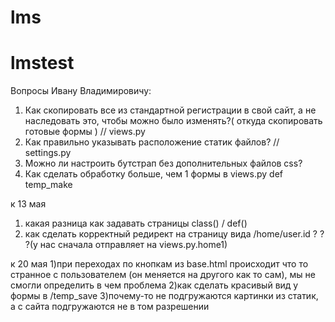 # lms
# lmstest

Вопросы Ивану Владимировичу:
1) Как скопировать все из стандартной регистрации в свой сайт, а не наследовать это, чтобы можно было изменять?( откуда скопировать готовые формы ) // views.py
2) Как правильно указывать расположение статик файлов? // settings.py
3) Можно ли настроить бутстрап без дополнительных файлов css?
4) Как сделать обработку больше, чем 1 формы в views.py def temp_make


к 13 мая
1) какая разница как задавать страницы class() / def()
2) как сделать корректный редирект на страницу вида /home/user.id ? ? ?(у нас сначала отправляет на views.py.home1)

к 20 мая
1)при переходах по кнопкам из base.html происходит что то странное с пользователем (он меняется на другого как то сам), мы не смогли определить в чем проблема
2)как сделать красивый вид у формы в /temp_save 
3)почему-то не подгружаются картинки из статик, а с сайта подгружаются не в том разрешении
